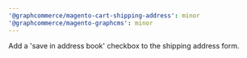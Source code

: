 ```yaml
---
'@graphcommerce/magento-cart-shipping-address': minor
'@graphcommerce/magento-graphcms': minor
---
```


Add a 'save in address book' checkbox to the shipping address form.

